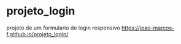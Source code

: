 # projeto_login
 projeto de um formulario de login responsivo
https://joao-marcos-f.github.io/projeto_login/
